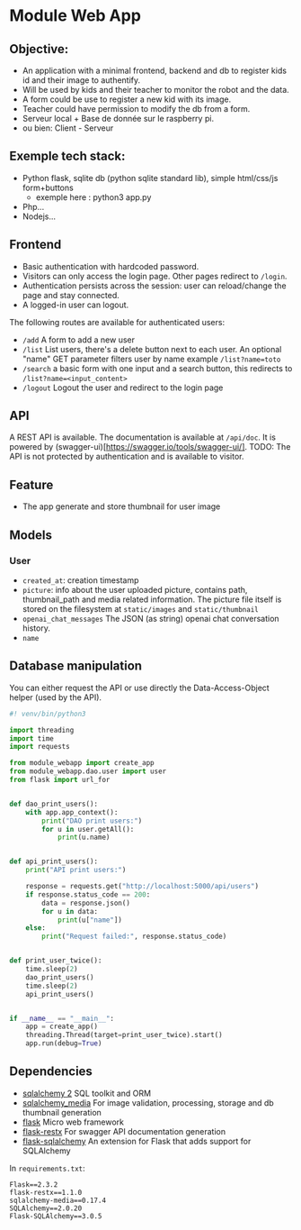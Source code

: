 # Module Web App

## Objective:
* An application with a minimal frontend, backend and db to register kids id and their image to authentify.
* Will be used by kids and their teacher to monitor the robot and the data.
* A form could be use to register a new kid with its image.
* Teacher could have permission to modify the db from a form.
* Serveur local + Base de donnée sur le raspberry pi.
* ou bien: Client - Serveur

## Exemple tech stack: 
* Python flask, sqlite db (python sqlite standard lib), simple html/css/js form+buttons
    * exemple here : python3 app.py
* Php...
* Nodejs...

## Frontend

- Basic authentication with hardcoded password.
- Visitors can only access the login page. Other pages redirect to `/login`.
- Authentication persists across the session: user can reload/change the page and stay connected.
- A logged-in user can logout.


The following routes are available for authenticated users: 
- `/add` A form to add a new user
- `/list` List users, there's a delete button next to each user. An optional "name" GET parameter filters user by name example `/list?name=toto`
- `/search` a basic form with one input and a search button, this redirects to `/list?name=<input_content>`
- `/logout` Logout the user and redirect to the login page

## API

A REST API is available. The documentation is available at `/api/doc`. It is powered by (swagger-ui)[https://swagger.io/tools/swagger-ui/].
TODO: The API is not protected by authentication and is available to visitor.

## Feature

- The app generate and store thumbnail for user image

## Models

### User

- `created_at`: creation timestamp
- `picture`: info about the user uploaded picture, contains path, thumbnail_path and media related information. The picture file itself is stored on the filesystem at `static/images` and `static/thumbnail`
- `openai_chat_messages` The JSON (as string) openai chat conversation history.
- `name`

## Database manipulation

You can either request the API or use directly the Data-Access-Object helper (used by the API).

```py
#! venv/bin/python3

import threading
import time
import requests

from module_webapp import create_app
from module_webapp.dao.user import user
from flask import url_for


def dao_print_users():
    with app.app_context():
        print("DAO print users:")
        for u in user.getAll():
            print(u.name)


def api_print_users():
    print("API print users:")

    response = requests.get("http://localhost:5000/api/users")
    if response.status_code == 200:
        data = response.json()
        for u in data:
            print(u["name"])
    else:
        print("Request failed:", response.status_code)


def print_user_twice():
    time.sleep(2)
    dao_print_users()
    time.sleep(2)
    api_print_users()


if __name__ == "__main__":
    app = create_app()
    threading.Thread(target=print_user_twice).start()
    app.run(debug=True)
```

## Dependencies
- [sqlalchemy 2](https://www.sqlalchemy.org/) SQL toolkit and ORM
- [sqlalchemy_media](http://sqlalchemy-media.dobisel.com/) For image validation, processing, storage and db thumbnail generation
- [flask](https://flask.palletsprojects.com/) Micro web framework
- [flask-restx](https://flask-restx.readthedocs.io/en/latest/) For swagger API documentation generation
- [flask-sqlalchemy](https://flask-sqlalchemy.palletsprojects.com/en/3.0.x/) An extension for Flask that adds support for SQLAlchemy

In `requirements.txt`:

```
Flask==2.3.2
flask-restx==1.1.0
sqlalchemy-media==0.17.4
SQLAlchemy==2.0.20
Flask-SQLAlchemy==3.0.5
```
